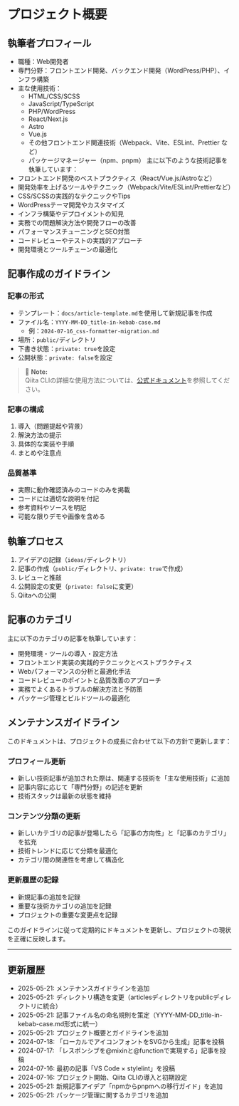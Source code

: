 # プロジェクト概要

## 執筆者プロフィール
- 職種：Web開発者
- 専門分野：フロントエンド開発、バックエンド開発（WordPress/PHP）、インフラ構築
- 主な使用技術：
  - HTML/CSS/SCSS
  - JavaScript/TypeScript
  - PHP/WordPress
  - React/Next.js
  - Astro
  - Vue.js
  - その他フロントエンド関連技術（Webpack、Vite、ESLint、Prettier など）
  - パッケージマネージャー（npm、pnpm）
主に以下のような技術記事を執筆しています：
- フロントエンド開発のベストプラクティス（React/Vue.js/Astroなど）
- 開発効率を上げるツールやテクニック（Webpack/Vite/ESLint/Prettierなど）
- CSS/SCSSの実践的なテクニックやTips
- WordPressテーマ開発やカスタマイズ
- インフラ構築やデプロイメントの知見
- 実務での問題解決方法や開発フローの改善
- パフォーマンスチューニングとSEO対策
- コードレビューやテストの実践的アプローチ
- 開発環境とツールチェーンの最適化

## 記事作成のガイドライン
### 記事の形式
- テンプレート：`docs/article-template.md`を使用して新規記事を作成
- ファイル名：`YYYY-MM-DD_title-in-kebab-case.md`
  - 例：`2024-07-16_css-formatter-migration.md`
- 場所：`public/`ディレクトリ
- 下書き状態：`private: true`を設定
- 公開状態：`private: false`を設定

> 📝 **Note:**  
> Qiita CLIの詳細な使用方法については、[公式ドキュメント](https://github.com/increments/qiita-cli)を参照してください。

### 記事の構成
1. 導入（問題提起や背景）
2. 解決方法の提示
3. 具体的な実装や手順
4. まとめや注意点

### 品質基準
- 実際に動作確認済みのコードのみを掲載
- コードには適切な説明を付記
- 参考資料やソースを明記
- 可能な限りデモや画像を含める

## 執筆プロセス
1. アイデアの記録（`ideas/`ディレクトリ）
2. 記事の作成（`public/`ディレクトリ、`private: true`で作成）
3. レビューと推敲
4. 公開設定の変更（`private: false`に変更）
5. Qiitaへの公開

## 記事のカテゴリ
主に以下のカテゴリの記事を執筆しています：
- 開発環境・ツールの導入・設定方法
- フロントエンド実装の実践的テクニックとベストプラクティス
- Webパフォーマンスの分析と最適化手法
- コードレビューのポイントと品質改善のアプローチ
- 実務でよくあるトラブルの解決方法と予防策
- パッケージ管理とビルドツールの最適化

## メンテナンスガイドライン
このドキュメントは、プロジェクトの成長に合わせて以下の方針で更新します：

### プロフィール更新
- 新しい技術記事が追加された際は、関連する技術を「主な使用技術」に追加
- 記事内容に応じて「専門分野」の記述を更新
- 技術スタックは最新の状態を維持

### コンテンツ分類の更新
- 新しいカテゴリの記事が登場したら「記事の方向性」と「記事のカテゴリ」を拡充
- 技術トレンドに応じて分類を最適化
- カテゴリ間の関連性を考慮して構造化

### 更新履歴の記録
- 新規記事の追加を記録
- 重要な技術カテゴリの追加を記録
- プロジェクトの重要な変更点を記録

このガイドラインに従って定期的にドキュメントを更新し、プロジェクトの現状を正確に反映します。

---

## 更新履歴
- 2025-05-21: メンテナンスガイドラインを追加
- 2025-05-21: ディレクトリ構造を変更（articlesディレクトリをpublicディレクトリに統合）
- 2025-05-21: 記事ファイル名の命名規則を策定（YYYY-MM-DD_title-in-kebab-case.md形式に統一）
- 2025-05-21: プロジェクト概要とガイドラインを追加
- 2024-07-18: 「ローカルでアイコンフォントをSVGから生成」記事を投稿
- 2024-07-17: 「レスポンシブを@mixinと@functionで実現する」記事を投稿
- 2024-07-16: 最初の記事「VS Code × stylelint」を投稿
- 2024-07-16: プロジェクト開始、Qiita CLIの導入と初期設定
- 2025-05-21: 新規記事アイデア「npmからpnpmへの移行ガイド」を追加
- 2025-05-21: パッケージ管理に関するカテゴリを追加
